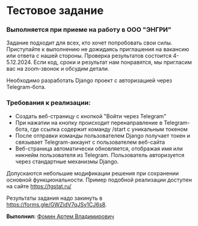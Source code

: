 # Тестовое задание
### Выполняется при приеме на работу в ООО "ЭНГРИ"

Задание подходит для всех, кто хочет попробовать свои силы. Приступайте к выполнению не дожидаясь приглашения на вакансию или ответа с нашей стороны. Проверка результатов состоится 4-5.12.2024. Если код, сроки и результат нам понравятся, мы пригласим вас на zoom-звонок и обсудим детали.

Необходимо разработать Django проект с авторизацией через Telegram-бота.

### Требования к реализации:
- Создать веб-страницу с кнопкой "Войти через Telegram"
- При нажатии на кнопку происходит перенаправление в Telegram-бота, где ссылка содержит команду /start с уникальным токеном
- После отправки команды пользователем Django получает токен и связывает Telegram-аккаунт с пользователем веб-сайта
- Веб-страница автоматически обновляется, отображая имя или никнейм пользователя из Telegram. Пользователь авторизуется через стандартные механизмы Django.

Допускаются небольшие модификации решения при сохранении основной функциональности. Пример подобной реализации доступен на сайте https://tgstat.ru/

Результаты задания надо закинуть в https://forms.gle/GWZidV7qJSy1CJ6s8.

**Выполнил:** 
[Фомин Артем Владимирович](https://hh.ru/resume/7a8dd3f6ff0e11cc250039ed1f49324a303471)